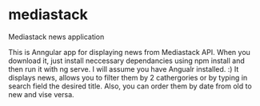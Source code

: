# mediastack
Mediastack news application

This is Anngular app for displaying news from Mediastack API. When you download it, just install neccessary dependancies using npm install and then run it with ng serve. I will assume you have Angualr installed. :) It displays news, allows you to filter them by 2 cathergories or by typing in search field the desired title. Also, you can order them by date from old to new and vise versa. 
